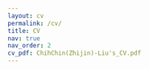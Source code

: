 ```yaml
---
layout: cv
permalink: /cv/
title: CV
nav: true
nav_order: 2
cv_pdf: ChihChin(Zhijin)-Liu's_CV.pdf
---
```

